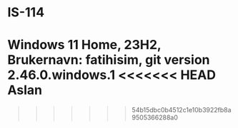 # IS-114
Windows 11 Home, 23H2,
Brukernavn: fatihisim,
git version 2.46.0.windows.1
<<<<<<< HEAD
Aslan
=======

>>>>>>> 54b15dbc0b4512c1e10b3922fb8a9505366288a0
